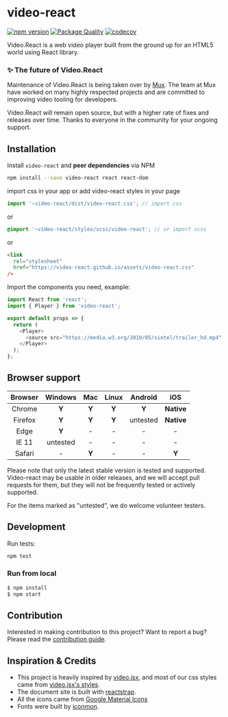 # video-react

[![npm version](https://badge.fury.io/js/video-react.svg)](https://badge.fury.io/js/video-react)
[![Package Quality](http://npm.packagequality.com/shield/video-react.svg)](http://packagequality.com/#?package=video-react)
[![codecov](https://codecov.io/gh/video-react/video-react/branch/master/graph/badge.svg)](https://codecov.io/gh/video-react/video-react)

Video.React is a web video player built from the ground up for an HTML5 world using React library.

### ✨ The future of Video.React

Maintenance of Video.React is being taken over by [Mux](https://www.mux.com). The team at Mux have worked on many highly respected projects and are committed to improving video tooling for developers.

Video.React will remain open source, but with a higher rate of fixes and releases over time. Thanks to everyone in the community for your ongoing support.

## Installation

Install `video-react` and **peer dependencies** via NPM

```sh
npm install --save video-react react react-dom
```

import css in your app or add video-react styles in your page

```jsx
import '~video-react/dist/video-react.css'; // import css
```

or

```scss
@import '~video-react/styles/scss/video-react'; // or import scss
```

or

```html
<link
  rel="stylesheet"
  href="https://video-react.github.io/assets/video-react.css"
/>
```

Import the components you need, example:

```js
import React from 'react';
import { Player } from 'video-react';

export default props => {
  return (
    <Player>
      <source src="https://media.w3.org/2010/05/sintel/trailer_hd.mp4" />
    </Player>
  );
};
```

## Browser support

| Browser | Windows  |  Mac  | Linux | Android  |    iOS     |
| :-----: | :------: | :---: | :---: | :------: | :--------: |
| Chrome  |  **Y**   | **Y** | **Y** |  **Y**   | **Native** |
| Firefox |  **Y**   | **Y** | **Y** | untested | **Native** |
|  Edge   |  **Y**   |   -   |   -   |    -     |     -      |
|  IE 11  | untested |   -   |   -   |    -     |     -      |
| Safari  |    -     | **Y** |   -   |    -     |   **Y**    |

Please note that only the latest stable version is tested and supported. Video-react may be usable in older releases, and we will accept pull requests for them, but they will not be frequently tested or actively supported.

For the items marked as "untested", we do welcome volunteer testers.

## Development

Run tests:

```sh
npm test
```

### Run from local

```bash
$ npm install
$ npm start
```

## Contribution

Interested in making contribution to this project? Want to report a bug? Please read the [contribution guide](./CONTRIBUTION.md).

## Inspiration & Credits

- This project is heavily inspired by [video.jsx](http://www.videojs.com), and most of our css styles came from [video.jsx's styles](https://github.com/videojs/video.js/tree/master/src/css).
- The document site is built with [reactstrap](https://github.com/reactstrap/reactstrap).
- All the icons came from [Google Material Icons](https://material.io/icons/)
- Fonts were built by [iconmon](https://icomoon.io/).
